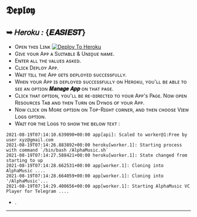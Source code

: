 

# 𝕯𝖊𝖕𝖑𝖔𝖞
## ➥ 𝐻𝑒𝑟𝑜𝑘𝑢 _:_ **{𝑬𝑨𝑺𝑰𝑬𝑺𝑻}**
- Oᴘᴇɴ ᴛʜɪs Lɪɴᴋ [![Deploy To Heroku](https://www.herokucdn.com/deploy/button.svg)](https://dashboard.heroku.com/new?button-url=https://github.com/AlphaEliasPY/VC-Bot-)
- Gɪᴠᴇ ʏᴏᴜʀ Aᴘᴘ ᴀ Sᴜɪᴛᴀʙʟᴇ & Uɴɪᴏ̨ᴜᴇ ɴᴀᴍᴇ.
- Eɴᴛᴇʀ ᴀʟʟ ᴛʜᴇ ᴠᴀʟᴜᴇs ᴀsᴋᴇᴅ.
- Cʟɪᴄᴋ Dᴇᴘʟᴏʏ Aᴘᴘ.
- Wᴀɪᴛ ᴛɪʟʟ ᴛʜᴇ Aᴘᴘ ɢᴇᴛs ᴅᴇᴘʟᴏʏᴇᴅ sᴜᴄᴄᴇssғᴜʟʟʏ.
- Wʜᴇɴ ʏᴏᴜʀ Aᴘᴘ ɪs ᴅᴇᴘʟᴏʏᴇᴅ sᴜᴄᴄᴇssғᴜʟʟʏ ᴏɴ Hᴇʀᴏᴋᴜ, ʏᴏᴜ'ʟʟ ʙᴇ ᴀʙʟᴇ ᴛᴏ sᴇᴇ ᴀɴ ᴏᴘᴛɪᴏɴ **𝑴𝒂𝒏𝒂𝒈𝒆 𝑨𝒑𝒑** ᴏɴ ᴛʜᴀᴛ ᴘᴀɢᴇ.
- Cʟɪᴄᴋ ᴛʜᴀᴛ ᴏᴘᴛɪᴏɴ, ʏᴏᴜ'ʟʟ ʙᴇ ʀᴇ-ᴅɪʀᴇᴄᴛᴇᴅ ᴛᴏ ʏᴏᴜʀ Aᴘᴘ's Pᴀɢᴇ. Nᴏᴡ ᴏᴘᴇɴ Rᴇsᴏᴜʀᴄᴇs Tᴀʙ ᴀɴᴅ ᴛʜᴇɴ Tᴜʀɴ ᴏɴ Dʏɴᴏs ᴏғ ʏᴏᴜʀ Aᴘᴘ.
- Nᴏᴡ ᴄʟɪᴄᴋ ᴏɴ Mᴏʀᴇ ᴏᴘᴛɪᴏɴ ᴏɴ Tᴏᴘ-Rɪɢʜᴛ ᴄᴏʀɴᴇʀ, ᴀɴᴅ ᴛʜᴇɴ ᴄʜᴏᴏsᴇ Vɪᴇᴡ Lᴏɢs ᴏᴘᴛɪᴏɴ.
- Wᴀɪᴛ ғᴏʀ ᴛʜᴇ Lᴏɢs ᴛᴏ sʜᴏᴡ ᴛʜᴇ ʙᴇʟᴏᴡ ᴛᴇxᴛ :
```
2021-08-19T07:14:10.639090+00:00 app[api]: Scaled to worker@1:Free by user xyz@gmail.com
2021-08-19T07:14:26.883892+00:00 heroku[worker.1]: Starting process with command `/bin/bash /AlphaMusic.sh`
2021-08-19T07:14:27.588421+00:00 heroku[worker.1]: State changed from starting to up
2021-08-19T07:14:28.662531+00:00 app[worker.1]: Cloning into AlphaMusic ....
2021-08-19T07:14:28.664059+00:00 app[worker.1]: Cloning into '/AlphaMusic'...
2021-08-19T07:14:29.400656+00:00 app[worker.1]: Starting AlphaMusic VC Player for Telegram ....
```
- .

---

